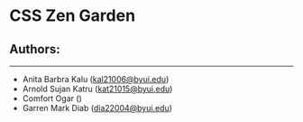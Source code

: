 # CSS Zen Garden

## Authors:

---

- Anita Barbra Kalu (kal21006@byui.edu)
- Arnold Sujan Katru (kat21015@byui.edu)
- Comfort Ogar ()
- Garren Mark Diab (dia22004@byui.edu)
